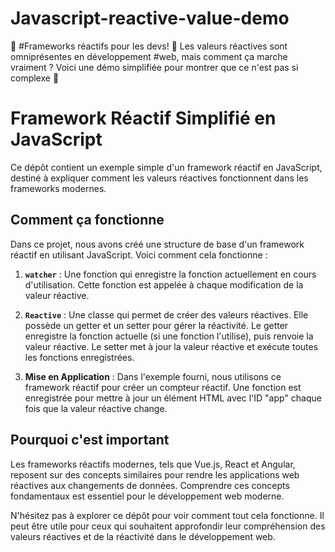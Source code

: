 # Javascript-reactive-value-demo
🚀 #Frameworks réactifs pour les devs! 🤯 Les valeurs réactives sont omniprésentes en développement #web, mais comment ça marche vraiment ? Voici une démo simplifiée pour montrer que ce n'est pas si complexe 🧵
# Framework Réactif Simplifié en JavaScript

Ce dépôt contient un exemple simple d'un framework réactif en JavaScript, destiné à expliquer comment les valeurs réactives fonctionnent dans les frameworks modernes.

## Comment ça fonctionne

Dans ce projet, nous avons créé une structure de base d'un framework réactif en utilisant JavaScript. Voici comment cela fonctionne :

1. **`watcher`** : Une fonction qui enregistre la fonction actuellement en cours d'utilisation. Cette fonction est appelée à chaque modification de la valeur réactive.

2. **`Reactive`** : Une classe qui permet de créer des valeurs réactives. Elle possède un getter et un setter pour gérer la réactivité. Le getter enregistre la fonction actuelle (si une fonction l'utilise), puis renvoie la valeur réactive. Le setter met à jour la valeur réactive et exécute toutes les fonctions enregistrées.

3. **Mise en Application** : Dans l'exemple fourni, nous utilisons ce framework réactif pour créer un compteur réactif. Une fonction est enregistrée pour mettre à jour un élément HTML avec l'ID "app" chaque fois que la valeur réactive change.

## Pourquoi c'est important

Les frameworks réactifs modernes, tels que Vue.js, React et Angular, reposent sur des concepts similaires pour rendre les applications web réactives aux changements de données. Comprendre ces concepts fondamentaux est essentiel pour le développement web moderne.

N'hésitez pas à explorer ce dépôt pour voir comment tout cela fonctionne. Il peut être utile pour ceux qui souhaitent approfondir leur compréhension des valeurs réactives et de la réactivité dans le développement web.


